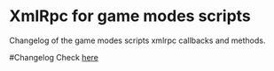 # XmlRpc for game modes scripts
Changelog of the game modes scripts xmlrpc callbacks and methods.

#Changelog
Check [here](https://github.com/maniaplanet/script-xmlrpc/releases)